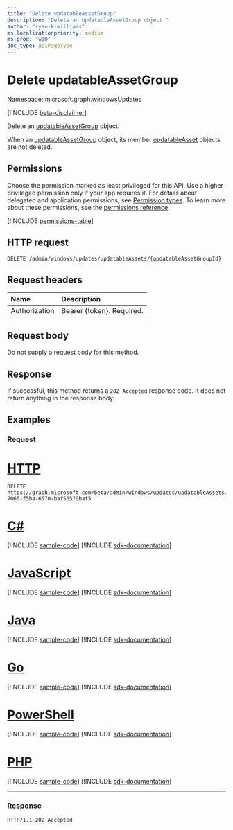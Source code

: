 ```yaml
---
title: "Delete updatableAssetGroup"
description: "Delete an updatableAssetGroup object."
author: "ryan-k-williams"
ms.localizationpriority: medium
ms.prod: "w10"
doc_type: apiPageType
---
```


# Delete updatableAssetGroup
Namespace: microsoft.graph.windowsUpdates

[!INCLUDE [beta-disclaimer](../../includes/beta-disclaimer.md)]

Delete an [updatableAssetGroup](../resources/windowsupdates-updatableassetgroup.md) object.

When an [updatableAssetGroup](../resources/windowsupdates-updatableassetgroup.md) object, its member [updatableAsset](../resources/windowsupdates-updatableasset.md) objects are not deleted.

## Permissions
Choose the permission marked as least privileged for this API. Use a higher privileged permission only if your app requires it. For details about delegated and application permissions, see [Permission types](/graph/permissions-overview#permission-types). To learn more about these permissions, see the [permissions reference](/graph/permissions-reference).

<!-- { "blockType": "permissions", "name": "windowsupdates_updatableassetgroup_delete" } -->
[!INCLUDE [permissions-table](../includes/permissions/windowsupdates-updatableassetgroup-delete-permissions.md)]

## HTTP request

<!-- {
  "blockType": "ignored"
}
-->
``` http
DELETE /admin/windows/updates/updatableAssets/{updatableAssetGroupId}
```

## Request headers
|Name|Description|
|:---|:---|
|Authorization|Bearer {token}. Required.|

## Request body
Do not supply a request body for this method.

## Response

If successful, this method returns a `202 Accepted` response code. It does not return anything in the response body.

## Examples

### Request

# [HTTP](#tab/http)
<!-- {
  "blockType": "request",
  "name": "delete_updatableassetgroup"
}
-->
``` http
DELETE https://graph.microsoft.com/beta/admin/windows/updates/updatableAssets/f5ba7065-7065-f5ba-6570-baf56570baf5
```

# [C#](#tab/csharp)
[!INCLUDE [sample-code](../includes/snippets/csharp/delete-updatableassetgroup-csharp-snippets.md)]
[!INCLUDE [sdk-documentation](../includes/snippets/snippets-sdk-documentation-link.md)]

# [JavaScript](#tab/javascript)
[!INCLUDE [sample-code](../includes/snippets/javascript/delete-updatableassetgroup-javascript-snippets.md)]
[!INCLUDE [sdk-documentation](../includes/snippets/snippets-sdk-documentation-link.md)]

# [Java](#tab/java)
[!INCLUDE [sample-code](../includes/snippets/java/delete-updatableassetgroup-java-snippets.md)]
[!INCLUDE [sdk-documentation](../includes/snippets/snippets-sdk-documentation-link.md)]

# [Go](#tab/go)
[!INCLUDE [sample-code](../includes/snippets/go/delete-updatableassetgroup-go-snippets.md)]
[!INCLUDE [sdk-documentation](../includes/snippets/snippets-sdk-documentation-link.md)]

# [PowerShell](#tab/powershell)
[!INCLUDE [sample-code](../includes/snippets/powershell/delete-updatableassetgroup-powershell-snippets.md)]
[!INCLUDE [sdk-documentation](../includes/snippets/snippets-sdk-documentation-link.md)]

# [PHP](#tab/php)
[!INCLUDE [sample-code](../includes/snippets/php/delete-updatableassetgroup-php-snippets.md)]
[!INCLUDE [sdk-documentation](../includes/snippets/snippets-sdk-documentation-link.md)]

---

### Response

<!-- {
  "blockType": "response",
  "truncated": true
}
-->
``` http
HTTP/1.1 202 Accepted
```

